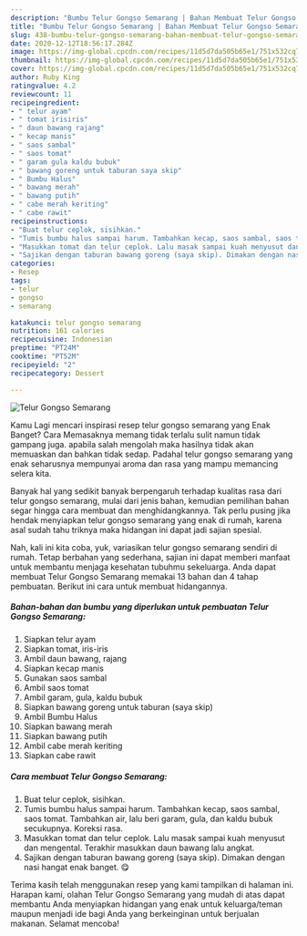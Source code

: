 ```yaml
---
description: "Bumbu Telur Gongso Semarang | Bahan Membuat Telur Gongso Semarang Yang Enak Banget"
title: "Bumbu Telur Gongso Semarang | Bahan Membuat Telur Gongso Semarang Yang Enak Banget"
slug: 438-bumbu-telur-gongso-semarang-bahan-membuat-telur-gongso-semarang-yang-enak-banget
date: 2020-12-12T18:56:17.284Z
image: https://img-global.cpcdn.com/recipes/11d5d7da505b65e1/751x532cq70/telur-gongso-semarang-foto-resep-utama.jpg
thumbnail: https://img-global.cpcdn.com/recipes/11d5d7da505b65e1/751x532cq70/telur-gongso-semarang-foto-resep-utama.jpg
cover: https://img-global.cpcdn.com/recipes/11d5d7da505b65e1/751x532cq70/telur-gongso-semarang-foto-resep-utama.jpg
author: Ruby King
ratingvalue: 4.2
reviewcount: 11
recipeingredient:
- " telur ayam"
- " tomat irisiris"
- " daun bawang rajang"
- " kecap manis"
- " saos sambal"
- " saos tomat"
- " garam gula kaldu bubuk"
- " bawang goreng untuk taburan saya skip"
- " Bumbu Halus"
- " bawang merah"
- " bawang putih"
- " cabe merah keriting"
- " cabe rawit"
recipeinstructions:
- "Buat telur ceplok, sisihkan."
- "Tumis bumbu halus sampai harum. Tambahkan kecap, saos sambal, saos tomat. Tambahkan air, lalu beri garam, gula, dan kaldu bubuk secukupnya. Koreksi rasa."
- "Masukkan tomat dan telur ceplok. Lalu masak sampai kuah menyusut dan mengental. Terakhir masukkan daun bawang lalu angkat."
- "Sajikan dengan taburan bawang goreng (saya skip). Dimakan dengan nasi hangat enak banget. 😋"
categories:
- Resep
tags:
- telur
- gongso
- semarang

katakunci: telur gongso semarang 
nutrition: 161 calories
recipecuisine: Indonesian
preptime: "PT24M"
cooktime: "PT52M"
recipeyield: "2"
recipecategory: Dessert

---
```



![Telur Gongso Semarang](https://img-global.cpcdn.com/recipes/11d5d7da505b65e1/751x532cq70/telur-gongso-semarang-foto-resep-utama.jpg)

Kamu Lagi mencari inspirasi resep telur gongso semarang yang Enak Banget? Cara Memasaknya memang tidak terlalu sulit namun tidak gampang juga. apabila salah mengolah maka hasilnya tidak akan memuaskan dan bahkan tidak sedap. Padahal telur gongso semarang yang enak seharusnya mempunyai aroma dan rasa yang mampu memancing selera kita.



Banyak hal yang sedikit banyak berpengaruh terhadap kualitas rasa dari telur gongso semarang, mulai dari jenis bahan, kemudian pemilihan bahan segar hingga cara membuat dan menghidangkannya. Tak perlu pusing jika hendak menyiapkan telur gongso semarang yang enak di rumah, karena asal sudah tahu triknya maka hidangan ini dapat jadi sajian spesial.


Nah, kali ini kita coba, yuk, variasikan telur gongso semarang sendiri di rumah. Tetap berbahan yang sederhana, sajian ini dapat memberi manfaat untuk membantu menjaga kesehatan tubuhmu sekeluarga. Anda dapat membuat Telur Gongso Semarang memakai 13 bahan dan 4 tahap pembuatan. Berikut ini cara untuk membuat hidangannya.

<!--inarticleads1-->

##### Bahan-bahan dan bumbu yang diperlukan untuk pembuatan Telur Gongso Semarang:

1. Siapkan  telur ayam
1. Siapkan  tomat, iris-iris
1. Ambil  daun bawang, rajang
1. Siapkan  kecap manis
1. Gunakan  saos sambal
1. Ambil  saos tomat
1. Ambil  garam, gula, kaldu bubuk
1. Siapkan  bawang goreng untuk taburan (saya skip)
1. Ambil  Bumbu Halus
1. Siapkan  bawang merah
1. Siapkan  bawang putih
1. Ambil  cabe merah keriting
1. Siapkan  cabe rawit




<!--inarticleads2-->

##### Cara membuat Telur Gongso Semarang:

1. Buat telur ceplok, sisihkan.
1. Tumis bumbu halus sampai harum. Tambahkan kecap, saos sambal, saos tomat. Tambahkan air, lalu beri garam, gula, dan kaldu bubuk secukupnya. Koreksi rasa.
1. Masukkan tomat dan telur ceplok. Lalu masak sampai kuah menyusut dan mengental. Terakhir masukkan daun bawang lalu angkat.
1. Sajikan dengan taburan bawang goreng (saya skip). Dimakan dengan nasi hangat enak banget. 😋




Terima kasih telah menggunakan resep yang kami tampilkan di halaman ini. Harapan kami, olahan Telur Gongso Semarang yang mudah di atas dapat membantu Anda menyiapkan hidangan yang enak untuk keluarga/teman maupun menjadi ide bagi Anda yang berkeinginan untuk berjualan makanan. Selamat mencoba!
